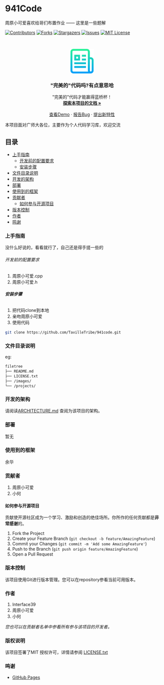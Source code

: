 

# 941Code

周原小可爱喜欢给哥们布置作业  ——  这里是一些题解

<!-- PROJECT SHIELDS -->

[![Contributors][contributors-shield]][contributors-url]
[![Forks][forks-shield]][forks-url]
[![Stargazers][stars-shield]][stars-url]
[![Issues][issues-shield]][issues-url]
[![MIT License][license-shield]][license-url]

<!-- PROJECT LOGO -->
<br />

<p align="center">
  <a href="https://github.com/TavilleTribe/941code/">
    <img src="images/logo.png" alt="Logo" width="80" height="80">
  </a>

  <h3 align="center">"完美的"代码吗?有点意思哈</h3>
  <p align="center">
    "完美的"代码才能赢得蓝桥杯！
    <br />
    <a href="https://github.com/TavilleTribe/941code"><strong>探索本项目的文档 »</strong></a>
    <br />
    <br />
    <a href="https://github.com/TavilleTribe/941code">查看Demo</a>
    ·
    <a href="https://github.com/TavilleTribe/941code/issues">报告Bug</a>
    ·
    <a href="https://github.com/TavilleTribe/941code/issues">提出新特性</a>
  </p>

</p>


 本项目面对广师大各位，主要作为个人代码学习库，欢迎交流
 
## 目录

- [上手指南](#上手指南)
  - [开发前的配置要求](#开发前的配置要求)
  - [安装步骤](#安装步骤)
- [文件目录说明](#文件目录说明)
- [开发的架构](#开发的架构)
- [部署](#部署)
- [使用到的框架](#使用到的框架)
- [贡献者](#贡献者)
  - [如何参与开源项目](#如何参与开源项目)
- [版本控制](#版本控制)
- [作者](#作者)
- [鸣谢](#鸣谢)

### 上手指南

没什么好说的，看看就行了，自己还是得手搓一些的



###### 开发前的配置要求

1. 周原小可爱.cpp
2. 周原小可爱.h

###### **安装步骤**

1. 把代码clone到本地
2. 亲吻周原小可爱
3. 使用代码

```sh
git clone https://github.com/TavilleTribe/941code.git
```

### 文件目录说明
eg:

```
filetree 
├── README.md
├── LICENSE.txt
├── /images/
└── /projects/

```





### 开发的架构 

请阅读[ARCHITECTURE.md](https://github.com/TavilleTribe/941code/ARCHITECTURE.md) 查阅为该项目的架构。

### 部署

暂无

### 使用到的框架

余华

### 贡献者

1. 周原小可爱
2. 小何

#### 如何参与开源项目

贡献使开源社区成为一个学习、激励和创造的绝佳场所。你所作的任何贡献都是**非常感谢**的。


1. Fork the Project
2. Create your Feature Branch (`git checkout -b feature/AmazingFeature`)
3. Commit your Changes (`git commit -m 'Add some AmazingFeature'`)
4. Push to the Branch (`git push origin feature/AmazingFeature`)
5. Open a Pull Request



### 版本控制

该项目使用Git进行版本管理。您可以在repository参看当前可用版本。

### 作者

1. Interface39
2. 周原小可爱
3. 小何

 *您也可以在贡献者名单中参看所有参与该项目的开发者。*

### 版权说明

该项目签署了MIT 授权许可，详情请参阅 [LICENSE.txt](https://github.com/TavilleTribe/941code/LICENSE.txt)

### 鸣谢


- [GitHub Pages](https://pages.github.com)

<!-- links -->
[your-project-path]: github.com/TavilleTribe/941code
[contributors-shield]: https://img.shields.io/github/contributors/TavilleTribe/941code.svg?style=flat-square
[contributors-url]: https://github.com/TavilleTribe/941code/graphs/contributors
[forks-shield]: https://img.shields.io/github/forks/TavilleTribe/941code.svg?style=flat-square
[forks-url]: https://github.com/TavilleTribe/941code/network/members
[stars-shield]: https://img.shields.io/github/stars/TavilleTribe/941code.svg?style=flat-square
[stars-url]: https://github.com/shaojintian/Best_README_template/stargazers
[issues-shield]: https://img.shields.io/github/issues/TavilleTribe/941code.svg?style=flat-square
[issues-url]: https://img.shields.io/github/issues/TavilleTribe/941code.svg
[license-shield]: https://img.shields.io/github/license/TavilleTribe/941code.svg?style=flat-square
[license-url]: https://github.com/TavilleTribe/941code/LICENSE.txt




